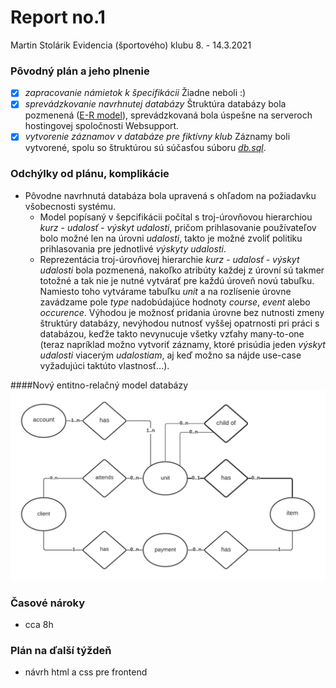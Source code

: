 # Report no.1

Martin Stolárik
Evidencia (športového) klubu
8. - 14.3.2021

### Pôvodný plán a jeho plnenie
- [x] _zapracovanie námietok k špecifikácii_
			Žiadne neboli :)
- [x] _sprevádzkovanie navrhnutej databázy_
			Štruktúra databázy bola pozmenená ([E-R model](####Nový-entitno-relačný-model-databázy)), sprevádzkovaná bola úspešne na serveroch hostingovej spoločnosti Websupport.
- [x] _vytvorenie záznamov v databáze pre fiktívny klub_
			Záznamy boli vytvorené, spolu so štruktúrou sú súčasťou súboru [_db.sql_](db.sql).

### Odchýlky od plánu, komplikácie
* Pôvodne navrhnutá databáza bola upravená s ohľadom na požiadavku všobecnosti systému.
	* Model popísaný v šepcifikácii počítal s troj-úrovňovou hierarchiou _kurz - udalosť - výskyt udalosti_, pričom prihlasovanie používateľov bolo možné len na úrovni _udalosti_, takto je možné zvoliť politiku prihlasovania pre jednotlivé _výskyty udalosti_.
	* Reprezentácia troj-úrovňovej hierarchie _kurz - udalosť - výskyt udalosti_ bola pozmenená, nakoľko atribúty každej z úrovní sú takmer totožné a tak nie je nutné vytvárať pre každú úroveň novú tabuľku. Namiesto toho vytvárame tabuľku _unit_ a na rozlísenie úrovne zavádzame pole _type_ nadobúdajúce hodnoty _course_, _event_ alebo _occurence_. Výhodou je možnosť pridania úrovne bez nutnosti zmeny štruktúry databázy, nevýhodou nutnosť vyššej opatrnosti pri práci s databázou, keďže takto nevynucuje všetky vzťahy many-to-one (teraz napríklad možno vytvoriť záznamy, ktoré prisúdia jeden _výskyt udalosti_ viacerým _udalostiam_, aj keď možno sa nájde use-case vyžadujúci taktúto vlastnosť...).
	
####Nový entitno-relačný model databázy	
![Entitno-relačný model databázy](entity-relational-model.png)
	
### Časové nároky
* cca 8h

### Plán na ďalší týždeň
* návrh html a css pre frontend